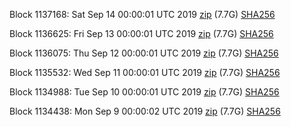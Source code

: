 Block 1137168: Sat Sep 14 00:00:01 UTC 2019 [zip](https://dash-bootstrap.ams3.digitaloceanspaces.com/mainnet/2019-09-14/bootstrap.dat.zip) (7.7G) [SHA256](https://dash-bootstrap.ams3.digitaloceanspaces.com/mainnet/2019-09-14/sha256.txt)

Block 1136625: Fri Sep 13 00:00:01 UTC 2019 [zip](https://dash-bootstrap.ams3.digitaloceanspaces.com/mainnet/2019-09-13/bootstrap.dat.zip) (7.7G) [SHA256](https://dash-bootstrap.ams3.digitaloceanspaces.com/mainnet/2019-09-13/sha256.txt)

Block 1136075: Thu Sep 12 00:00:01 UTC 2019 [zip](https://dash-bootstrap.ams3.digitaloceanspaces.com/mainnet/2019-09-12/bootstrap.dat.zip) (7.7G) [SHA256](https://dash-bootstrap.ams3.digitaloceanspaces.com/mainnet/2019-09-12/sha256.txt)

Block 1135532: Wed Sep 11 00:00:01 UTC 2019 [zip](https://dash-bootstrap.ams3.digitaloceanspaces.com/mainnet/2019-09-11/bootstrap.dat.zip) (7.7G) [SHA256](https://dash-bootstrap.ams3.digitaloceanspaces.com/mainnet/2019-09-11/sha256.txt)

Block 1134988: Tue Sep 10 00:00:01 UTC 2019 [zip](https://dash-bootstrap.ams3.digitaloceanspaces.com/mainnet/2019-09-10/bootstrap.dat.zip) (7.7G) [SHA256](https://dash-bootstrap.ams3.digitaloceanspaces.com/mainnet/2019-09-10/sha256.txt)

Block 1134438: Mon Sep  9 00:00:02 UTC 2019 [zip](https://dash-bootstrap.ams3.digitaloceanspaces.com/mainnet/2019-09-09/bootstrap.dat.zip) (7.7G) [SHA256](https://dash-bootstrap.ams3.digitaloceanspaces.com/mainnet/2019-09-09/sha256.txt)
